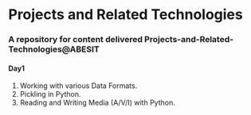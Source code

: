 # Projects and Related Technologies
### A repository for content delivered Projects-and-Related-Technologies@ABESIT

#### Day1
1. Working with various Data Formats.
2. Pickling in Python.
3. Reading and Writing Media (A/V/I) with Python.
